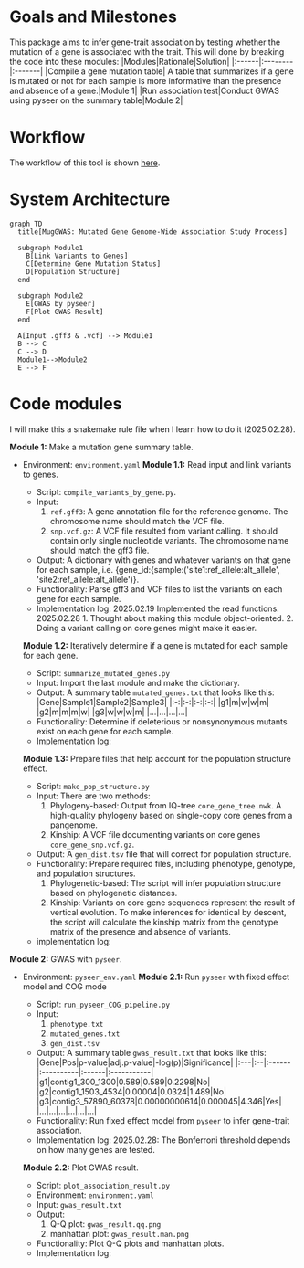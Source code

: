 # Goals and Milestones
This package aims to infer gene-trait association by testing whether the mutation of a gene is associated with the trait. This will done by breaking the code into these modules:
|Modules|Rationale|Solution|
|:------|:--------|:-------|
|Compile a gene mutation table| A table that summarizes if a gene is mutated or not for each sample is more informative than the presence and absence of a gene.|Module 1|
|Run association test|Conduct GWAS using pyseer on the summary table|Module 2|
# Workflow
The workflow of this tool is shown [here](https://github.com/lyuchengmarvin/MugGWAS/blob/main/design_documents/MugGWAS.drawio.png).

# System Architecture
```mermaid
graph TD
  title[MugGWAS: Mutated Gene Genome-Wide Association Study Process]

  subgraph Module1
    B[Link Variants to Genes]
    C[Determine Gene Mutation Status]
    D[Population Structure]
  end

  subgraph Module2
    E[GWAS by pyseer]
    F[Plot GWAS Result]
  end

  A[Input .gff3 & .vcf] --> Module1
  B --> C
  C --> D
  Module1-->Module2
  E --> F
```
# Code modules
I will make this a snakemake rule file when I learn how to do it (2025.02.28).

**Module 1:** Make a mutation gene summary table.
- Environment: `environment.yaml`
  **Module 1.1:** Read input and link variants to genes.
  - Script:  `compile_variants_by_gene.py`.
  - Input:
    1. `ref.gff3`: A gene annotation file for the reference genome. The chromosome name should match the VCF file.
    2. `snp.vcf.gz`: A VCF file resulted from variant calling. It should contain only single nucleotide variants. The chromosome name should match the gff3 file.
  - Output: A dictionary with genes and whatever variants on that gene for each sample, i.e. {gene_id:{sample:('site1:ref_allele:alt_allele', 'site2:ref_allele:alt_allele')}.
  - Functionality: Parse gff3 and VCF files to list the variants on each gene for each sample.
  - Implementation log:
    2025.02.19 Implemented the read functions.
    2025.02.28 1. Thought about making this module object-oriented. 2. Doing a variant calling  on core genes might make it easier.
  
  **Module 1.2:** Iteratively determine if a gene is mutated for each sample for each gene.
  - Script: `summarize_mutated_genes.py`
  - Input: Import the last module and make the dictionary.
  - Output: A summary table `mutated_genes.txt` that looks like this:
    |Gene|Sample1|Sample2|Sample3|
    |:-:|:-:|:-:|:-:|
    |g1|m|w|w|m|
    |g2|m|m|m|w|
    |g3|w|w|w|m|
    |...|...|...|...|
  - Functionality: Determine if deleterious or nonsynonymous mutants exist on each gene for each sample.
  - Implementation log:
  
  **Module 1.3:** Prepare files that help account for the population structure effect.
  - Script: `make_pop_structure.py`
  - Input: There are two methods:
    1. Phylogeny-based: Output from IQ-tree `core_gene_tree.nwk`. A high-quality phylogeny based on single-copy core genes from a pangenome. 
    2. Kinship: A VCF file documenting variants on core genes `core_gene_snp.vcf.gz`.
  - Output: A `gen_dist.tsv` file that will correct for population structure.
  - Functionality: Prepare required files, including phenotype, genotype, and population structures.
    1. Phylogenetic-based: The script will infer population structure based on phylogenetic distances.
    2. Kinship: Variants on core gene sequences represent the result of vertical evolution. To make inferences for identical by descent, the script will calculate the kinship matrix from the genotype matrix of the presence and absence of variants.
  - implementation log:

**Module 2:** GWAS with `pyseer`. 
- Environment: `pyseer_env.yaml`
  **Module 2.1:** Run `pyseer` with fixed effect model and COG mode
  - Script: `run_pyseer_COG_pipeline.py`
  - Input:
    1. `phenotype.txt`
    2. `mutated_genes.txt`
    3. `gen_dist.tsv`
  - Output: A summary table `gwas_result.txt` that looks like this:
    |Gene|Pos|p-value|adj.p-value|-log(p)|Significance|
    |:---|:--|:------|:----------|:------|:-----------|
    |g1|contig1_300_1300|0.589|0.589|0.2298|No|
    |g2|contig1_1503_4534|0.00004|0.0324|1.489|No|
    |g3|contig3_57890_60378|0.00000000614|0.000045|4.346|Yes|
    |...|...|...|...|...|...|
  - Functionality: Run fixed effect model from `pyseer` to infer gene-trait association.
  - Implementation log:
    2025.02.28: The Bonferroni threshold depends on how many genes are tested.
    
  **Module 2.2:** Plot GWAS result.
  - Script: `plot_association_result.py`
  - Environment: `environment.yaml`
  - Input: `gwas_result.txt`
  - Output:
    1. Q-Q plot: `gwas_result.qq.png`
    2. manhattan plot: `gwas_result.man.png`
  - Functionality: Plot Q-Q plots and manhattan plots.
  - Implementation log:
